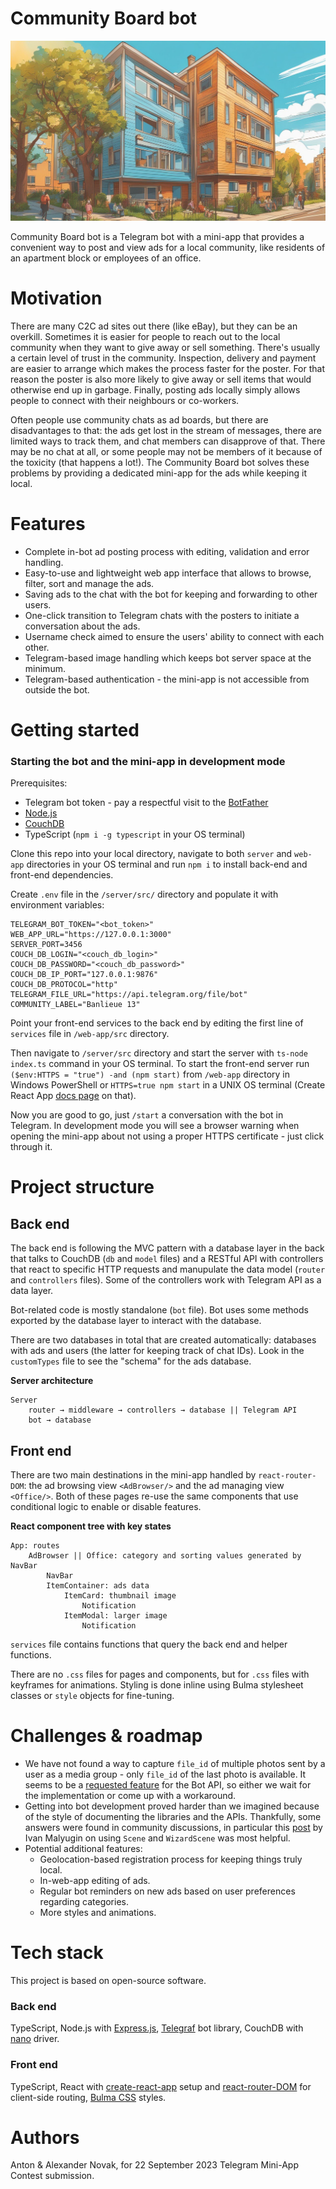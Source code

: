 # Community Board bot
<p align="center">
<img src="./for_readme/apartment_pic.png" />
</p>

Community Board bot is a Telegram bot with a mini-app that provides a convenient way to post and view ads for a local community, like residents of an apartment block or employees of an office.

# Motivation
There are many C2C ad sites out there (like eBay), but they can be an overkill. Sometimes it is easier for people to reach out to the local community when they want to give away or sell something. There's usually a certain level of trust in the community. Inspection, delivery and payment are easier to arrange which makes the process faster for the poster. For that reason the poster is also more likely to give away or sell items that would otherwise end up in garbage. Finally, posting ads locally simply allows people to connect with their neighbours or co-workers.

Often people use community chats as ad boards, but there are disadvantages to that: the ads get lost in the stream of messages, there are limited ways to track them, and chat members can disapprove of that. There may be no chat at all, or some people may not be members of it because of the toxicity (that happens a lot!). The Community Board bot solves these problems by providing a dedicated mini-app for the ads while keeping it local.

# Features
* Complete in-bot ad posting process with editing, validation and error handling.
* Easy-to-use and lightweight web app interface that allows to browse, filter, sort and manage the ads.
* Saving ads to the chat with the bot for keeping and forwarding to other users.
* One-click transition to Telegram chats with the posters to initiate a conversation about the ads.
* Username check aimed to ensure the users' ability to connect with each other.
* Telegram-based image handling which keeps bot server space at the minimum.
* Telegram-based authentication - the mini-app is not accessible from outside the bot.

# Getting started

### Starting the bot and the mini-app in development mode

Prerequisites:
* Telegram bot token - pay a respectful visit to the [BotFather](https://t.me/BotFather)
* [Node.js](https://nodejs.org/en)
* [CouchDB](https://couchdb.apache.org/)
* TypeScript (`npm i -g typescript` in your OS terminal)

Clone this repo into your local directory, navigate to both `server` and `web-app` directories in your OS terminal and run `npm i` to install back-end and front-end dependencies. 

Create `.env` file in the `/server/src/` directory and populate it with environment variables:

```
TELEGRAM_BOT_TOKEN="<bot_token>"
WEB_APP_URL="https://127.0.0.1:3000"
SERVER_PORT=3456
COUCH_DB_LOGIN="<couch_db_login>"
COUCH_DB_PASSWORD="<couch_db_password>"
COUCH_DB_IP_PORT="127.0.0.1:9876"
COUCH_DB_PROTOCOL="http"
TELEGRAM_FILE_URL="https://api.telegram.org/file/bot"
COMMUNITY_LABEL="Banlieue 13"
```
Point your front-end services to the back end by editing the first line of `services` file in `/web-app/src` directory.

Then navigate to `/server/src` directory and start the server with `ts-node index.ts` command in your OS terminal. To start the front-end server run `($env:HTTPS = "true") -and (npm start)` from `/web-app` directory in Windows PowerShell or `HTTPS=true npm start` in a UNIX OS terminal (Create React App [docs page](https://create-react-app.dev/docs/using-https-in-development) on that).

Now you are good to go, just `/start` a conversation with the bot in Telegram. In development mode you will see a browser warning when opening the mini-app about not using a proper HTTPS certificate - just click through it.

# Project structure

## Back end

The back end is following the MVC pattern with a database layer in the back that talks to CouchDB (`db` and `model` files) and a RESTful API with controllers that react to specific HTTP requests and manupulate the data model (`router` and `controllers` files). Some of the controllers work with Telegram API as a data layer. 

Bot-related code is mostly standalone (`bot` file). Bot uses some methods exported by the database layer to interact with the database.

There are two databases in total that are created automatically: databases with ads and users (the latter for keeping track of chat IDs). Look in the `customTypes` file to see the "schema" for the ads database.

**Server architecture**
```
Server
    router → middleware → controllers → database || Telegram API
    bot → database
```

## Front end

There are two main destinations in the mini-app handled by `react-router-DOM`: the ad browsing view `<AdBrowser/>` and the ad managing view `<Office/>`. Both of these pages re-use the same components that use conditional logic to enable or disable features.

**React component tree with key states**
```
App: routes
    AdBrowser || Office: category and sorting values generated by NavBar
        NavBar
        ItemContainer: ads data
            ItemCard: thumbnail image
                Notification
            ItemModal: larger image
                Notification
```
`services` file contains functions that query the back end and helper functions.

There are no `.css` files for pages and components, but for `.css` files with keyframes for animations. Styling is done inline using Bulma stylesheet classes or `style` objects for fine-tuning.

# Challenges & roadmap

* We have not found a way to capture `file_id` of multiple photos sent by a user as a media group - only `file_id` of the last photo is available. It seems to be a [requested feature](https://github.com/python-telegram-bot/python-telegram-bot/wiki/Frequently-requested-design-patterns#how-do-i-deal-with-a-media-group) for the Bot API, so either we wait for the implementation or come up with a workaround.
* Getting into bot development proved harder than we imagined because of the style of documenting the libraries and the APIs. Thankfully, some answers were found in community discussions, in particular this [post](https://github.com/telegraf/telegraf/issues/705#issuecomment-549056045) by Ivan Malyugin on using `Scene` and `WizardScene` was most helpful.
* Potential additional features:
    * Geolocation-based registration process for keeping things truly local.
    * In-web-app editing of ads.
    * Regular bot reminders on new ads based on user preferences regarding categories.
    * More styles and animations.

# Tech stack

This project is based on open-source software. 

### Back end
TypeScript, Node.js with [Express.js](http://expressjs.com/), [Telegraf](https://telegraf.js.org/) bot library, CouchDB with [nano](https://www.npmjs.com/package/nano#nanodbcreatename-callback) driver.

### Front end
TypeScript, React with [create-react-app](https://create-react-app.dev/) setup and [react-router-DOM](https://reactrouter.com/en/main/start/overview) for client-side routing, [Bulma CSS](https://bulma.io/) styles.

# Authors

Anton & Alexander Novak, for 22 September 2023 Telegram Mini-App Contest submission.